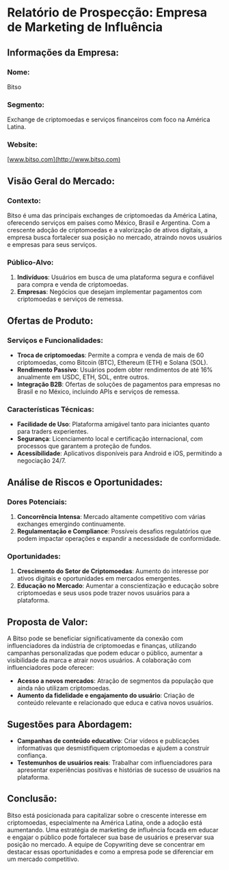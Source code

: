 # Relatório de Prospecção: Empresa de Marketing de Influência

## Informações da Empresa:
### Nome:
Bitso

### Segmento:
Exchange de criptomoedas e serviços financeiros com foco na América Latina.

### Website:
[www.bitso.com](http://www.bitso.com)

## Visão Geral do Mercado:
### Contexto:
Bitso é uma das principais exchanges de criptomoedas da América Latina, oferecendo serviços em países como México, Brasil e Argentina. Com a crescente adoção de criptomoedas e a valorização de ativos digitais, a empresa busca fortalecer sua posição no mercado, atraindo novos usuários e empresas para seus serviços.

### Público-Alvo:
1. **Indivíduos**: Usuários em busca de uma plataforma segura e confiável para compra e venda de criptomoedas.
2. **Empresas**: Negócios que desejam implementar pagamentos com criptomoedas e serviços de remessa.

## Ofertas de Produto:
### Serviços e Funcionalidades:
- **Troca de criptomoedas**: Permite a compra e venda de mais de 60 criptomoedas, como Bitcoin (BTC), Ethereum (ETH) e Solana (SOL).
- **Rendimento Passivo**: Usuários podem obter rendimentos de até 16% anualmente em USDC, ETH, SOL, entre outros.
- **Integração B2B**: Ofertas de soluções de pagamentos para empresas no Brasil e no México, incluindo APIs e serviços de remessa.

### Características Técnicas:
- **Facilidade de Uso**: Plataforma amigável tanto para iniciantes quanto para traders experientes.
- **Segurança**: Licenciamento local e certificação internacional, com processos que garantem a proteção de fundos.
- **Acessibilidade**: Aplicativos disponíveis para Android e iOS, permitindo a negociação 24/7.

## Análise de Riscos e Oportunidades:
### Dores Potenciais:
1. **Concorrência Intensa**: Mercado altamente competitivo com várias exchanges emergindo continuamente.
2. **Regulamentação e Compliance**: Possíveis desafios regulatórios que podem impactar operações e expandir a necessidade de conformidade.

### Oportunidades:
1. **Crescimento do Setor de Criptomoedas**: Aumento do interesse por ativos digitais e oportunidades em mercados emergentes.
2. **Educação no Mercado**: Aumentar a conscientização e educação sobre criptomoedas e seus usos pode trazer novos usuários para a plataforma.

## Proposta de Valor:
A Bitso pode se beneficiar significativamente da conexão com influenciadores da indústria de criptomoedas e finanças, utilizando campanhas personalizadas que podem educar o público, aumentar a visibilidade da marca e atrair novos usuários. A colaboração com influenciadores pode oferecer:
- **Acesso a novos mercados**: Atração de segmentos da população que ainda não utilizam criptomoedas.
- **Aumento da fidelidade e engajamento do usuário**: Criação de conteúdo relevante e relacionado que educa e cativa novos usuários.
  
## Sugestões para Abordagem:
- **Campanhas de conteúdo educativo**: Criar vídeos e publicações informativas que desmistifiquem criptomoedas e ajudem a construir confiança.
- **Testemunhos de usuários reais**: Trabalhar com influenciadores para apresentar experiências positivas e histórias de sucesso de usuários na plataforma.

## Conclusão:
Bitso está posicionada para capitalizar sobre o crescente interesse em criptomoedas, especialmente na América Latina, onde a adoção está aumentando. Uma estratégia de marketing de influência focada em educar e engajar o público pode fortalecer sua base de usuários e preservar sua posição no mercado. A equipe de Copywriting deve se concentrar em destacar essas oportunidades e como a empresa pode se diferenciar em um mercado competitivo.